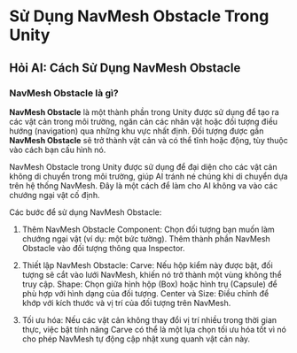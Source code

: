# Sử Dụng NavMesh Obstacle Trong Unity

## Hỏi AI: Cách Sử Dụng NavMesh Obstacle

### NavMesh Obstacle là gì?

**NavMesh Obstacle** là một thành phần trong Unity được sử dụng để tạo ra các vật cản trong môi trường, ngăn cản các nhân vật hoặc đối tượng điều hướng (navigation) qua những khu vực nhất định. Đối tượng được gắn **NavMesh Obstacle** sẽ trở thành vật cản và có thể tĩnh hoặc động, tùy thuộc vào cách bạn cấu hình nó.

NavMesh Obstacle trong Unity được sử dụng để đại diện cho các vật cản không di chuyển trong môi trường, giúp AI tránh né chúng khi di chuyển dựa trên hệ thống NavMesh. Đây là một cách để làm cho AI không va vào các chướng ngại vật cố định.

Các bước để sử dụng NavMesh Obstacle:
1. Thêm NavMesh Obstacle Component:
    Chọn đối tượng bạn muốn làm chướng ngại vật (ví dụ: một bức tường).
    Thêm thành phần NavMesh Obstacle vào đối tượng thông qua Inspector.

2. Thiết lập NavMesh Obstacle:
    Carve: Nếu hộp kiểm này được bật, đối tượng sẽ cắt vào lưới NavMesh, khiến nó trở thành một vùng không thể truy cập.
    Shape: Chọn giữa hình hộp (Box) hoặc hình trụ (Capsule) để phù hợp với hình dạng của đối tượng.
    Center và Size: Điều chỉnh để khớp với kích thước và vị trí của đối tượng trên NavMesh.

3. Tối ưu hóa:
    Nếu các vật cản không thay đổi vị trí nhiều trong thời gian thực, việc bật tính năng Carve có thể là một lựa chọn tối ưu hóa tốt vì nó cho phép NavMesh tự động cập nhật xung quanh vật cản này.
